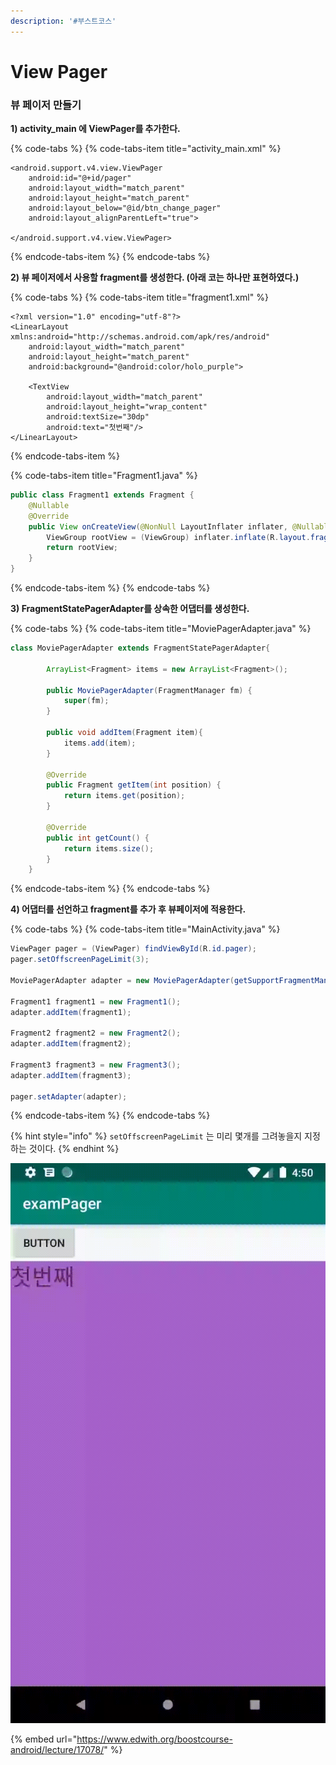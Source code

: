 ```yaml
---
description: '#부스트코스'
---
```


# View Pager

### 뷰 페이저 만들기

**1\) activity\_main 에 ViewPager를 추가한다.** 

{% code-tabs %}
{% code-tabs-item title="activity\_main.xml" %}
```markup
<android.support.v4.view.ViewPager
    android:id="@+id/pager"
    android:layout_width="match_parent"
    android:layout_height="match_parent"
    android:layout_below="@id/btn_change_pager"
    android:layout_alignParentLeft="true">

</android.support.v4.view.ViewPager>
```
{% endcode-tabs-item %}
{% endcode-tabs %}

**2\) 뷰 페이저에서 사용할 fragment를 생성한다. \(아래 코는 하나만 표현하였다.\)** 

{% code-tabs %}
{% code-tabs-item title="fragment1.xml" %}
```markup
<?xml version="1.0" encoding="utf-8"?>
<LinearLayout xmlns:android="http://schemas.android.com/apk/res/android"
    android:layout_width="match_parent"
    android:layout_height="match_parent"
    android:background="@android:color/holo_purple">

    <TextView
        android:layout_width="match_parent"
        android:layout_height="wrap_content"
        android:textSize="30dp"
        android:text="첫번째"/>
</LinearLayout>
```
{% endcode-tabs-item %}

{% code-tabs-item title="Fragment1.java" %}
```java
public class Fragment1 extends Fragment {
    @Nullable
    @Override
    public View onCreateView(@NonNull LayoutInflater inflater, @Nullable ViewGroup container, @Nullable Bundle savedInstanceState) {
        ViewGroup rootView = (ViewGroup) inflater.inflate(R.layout.fragment1,container,false);
        return rootView;
    }
}
```
{% endcode-tabs-item %}
{% endcode-tabs %}

**3\) FragmentStatePagerAdapter를 상속한 어댑터를 생성한다.**  

{% code-tabs %}
{% code-tabs-item title="MoviePagerAdapter.java" %}
```java
class MoviePagerAdapter extends FragmentStatePagerAdapter{

        ArrayList<Fragment> items = new ArrayList<Fragment>();

        public MoviePagerAdapter(FragmentManager fm) {
            super(fm);
        }

        public void addItem(Fragment item){
            items.add(item);
        }

        @Override
        public Fragment getItem(int position) {
            return items.get(position);
        }

        @Override
        public int getCount() {
            return items.size();
        }
    }
```
{% endcode-tabs-item %}
{% endcode-tabs %}

**4\) 어댑터를 선언하고 fragment를 추가 후 뷰페이저에 적용한다.**  

{% code-tabs %}
{% code-tabs-item title="MainActivity.java" %}
```java
ViewPager pager = (ViewPager) findViewById(R.id.pager);
pager.setOffscreenPageLimit(3);

MoviePagerAdapter adapter = new MoviePagerAdapter(getSupportFragmentManager());

Fragment1 fragment1 = new Fragment1();
adapter.addItem(fragment1);

Fragment2 fragment2 = new Fragment2();
adapter.addItem(fragment2);

Fragment3 fragment3 = new Fragment3();
adapter.addItem(fragment3);

pager.setAdapter(adapter);
```
{% endcode-tabs-item %}
{% endcode-tabs %}

{% hint style="info" %}
`setOffscreenPageLimit` 는 미리 몇개를 그려놓을지 지정하는 것이다. 
{% endhint %}



![](../.gitbook/assets/view_pager.gif)





{% embed url="https://www.edwith.org/boostcourse-android/lecture/17078/" %}



